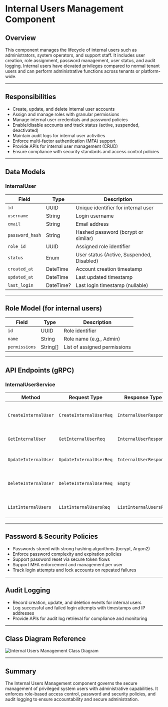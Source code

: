 # Internal Users Management Component

## Overview

This component manages the lifecycle of internal users such as administrators, system operators, and support staff. It includes user creation, role assignment, password management, user status, and audit logging. Internal users have elevated privileges compared to normal tenant users and can perform administrative functions across tenants or platform-wide.

---

## Responsibilities

- Create, update, and delete internal user accounts  
- Assign and manage roles with granular permissions  
- Manage internal user credentials and password policies  
- Enable/disable accounts and track status (active, suspended, deactivated)  
- Maintain audit logs for internal user activities  
- Enforce multi-factor authentication (MFA) support  
- Provide APIs for internal user management (CRUD)  
- Ensure compliance with security standards and access control policies  

---

## Data Models

### InternalUser

| Field          | Type       | Description                       |
|----------------|------------|---------------------------------|
| `id`           | UUID       | Unique identifier for internal user |
| `username`     | String     | Login username                   |
| `email`        | String     | Email address                   |
| `password_hash`| String     | Hashed password (bcrypt or similar) |
| `role_id`      | UUID       | Assigned role identifier         |
| `status`       | Enum       | User status (Active, Suspended, Disabled) |
| `created_at`   | DateTime   | Account creation timestamp       |
| `updated_at`   | DateTime   | Last updated timestamp           |
| `last_login`   | DateTime?  | Last login timestamp (nullable)  |

---

## Role Model (for internal users)

| Field       | Type    | Description               |
|-------------|---------|---------------------------|
| `id`        | UUID    | Role identifier           |
| `name`      | String  | Role name (e.g., Admin)   |
| `permissions`| String[]| List of assigned permissions |

---

## API Endpoints (gRPC)

### InternalUserService

| Method             | Request Type            | Response Type           | Description                      |
|--------------------|-------------------------|------------------------|----------------------------------|
| `CreateInternalUser`| `CreateInternalUserReq` | `InternalUserResponse`  | Creates a new internal user      |
| `GetInternalUser`   | `GetInternalUserReq`    | `InternalUserResponse`  | Retrieves internal user by ID    |
| `UpdateInternalUser`| `UpdateInternalUserReq` | `InternalUserResponse`  | Updates internal user details    |
| `DeleteInternalUser`| `DeleteInternalUserReq` | `Empty`                | Deletes an internal user account |
| `ListInternalUsers` | `ListInternalUsersReq`  | `ListInternalUsersRes`  | Lists all internal users         |

---

## Password & Security Policies

- Passwords stored with strong hashing algorithms (bcrypt, Argon2)  
- Enforce password complexity and expiration policies  
- Support password reset via secure token flows  
- Support MFA enforcement and management per user  
- Track login attempts and lock accounts on repeated failures  

---

## Audit Logging

- Record creation, update, and deletion events for internal users  
- Log successful and failed login attempts with timestamps and IP addresses  
- Provide APIs for audit log retrieval for compliance and monitoring  

---

## Class Diagram Reference

![Internal Users Management Class Diagram](../../diagrams/previews/class-diagram.png)

---

## Summary

The Internal Users Management component governs the secure management of privileged system users with administrative capabilities. It enforces role-based access control, password and security policies, and audit logging to ensure accountability and secure administration.


